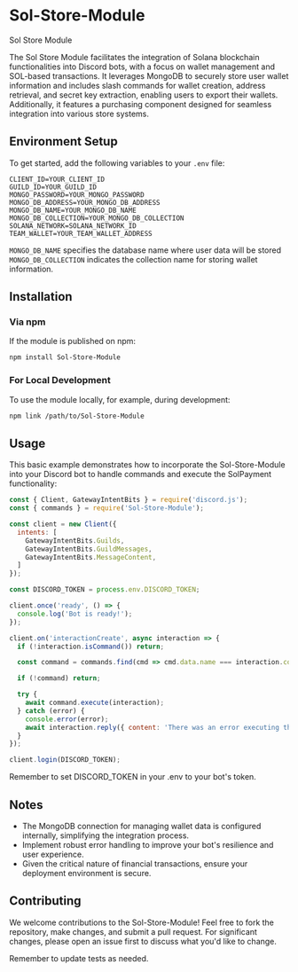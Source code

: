 # Sol-Store-Module
Sol Store Module

The Sol Store Module facilitates the integration of Solana blockchain functionalities into Discord bots, with a focus on wallet management and SOL-based transactions. It leverages MongoDB to securely store user wallet information and includes slash commands for wallet creation, address retrieval, and secret key extraction, enabling users to export their wallets. Additionally, it features a purchasing component designed for seamless integration into various store systems.


## Environment Setup

To get started, add the following variables to your `.env` file:

```plaintext
CLIENT_ID=YOUR_CLIENT_ID
GUILD_ID=YOUR_GUILD_ID
MONGO_PASSWORD=YOUR_MONGO_PASSWORD
MONGO_DB_ADDRESS=YOUR_MONGO_DB_ADDRESS
MONGO_DB_NAME=YOUR_MONGO_DB_NAME
MONGO_DB_COLLECTION=YOUR_MONGO_DB_COLLECTION
SOLANA_NETWORK=SOLANA_NETWORK_ID
TEAM_WALLET=YOUR_TEAM_WALLET_ADDRESS
```
`MONGO_DB_NAME` specifies the database name where user data will be stored
`MONGO_DB_COLLECTION` indicates the collection name for storing wallet information.

## Installation
### Via npm
If the module is published on npm:

```bash
npm install Sol-Store-Module
```
### For Local Development
To use the module locally, for example, during development:

```bash
npm link /path/to/Sol-Store-Module
```
## Usage

This basic example demonstrates how to incorporate the Sol-Store-Module into your Discord bot to handle commands and execute the SolPayment functionality:

```javascript
const { Client, GatewayIntentBits } = require('discord.js');
const { commands } = require('Sol-Store-Module');

const client = new Client({
  intents: [
    GatewayIntentBits.Guilds,
    GatewayIntentBits.GuildMessages,
    GatewayIntentBits.MessageContent,
  ]
});

const DISCORD_TOKEN = process.env.DISCORD_TOKEN;

client.once('ready', () => {
  console.log('Bot is ready!');
});

client.on('interactionCreate', async interaction => {
  if (!interaction.isCommand()) return;

  const command = commands.find(cmd => cmd.data.name === interaction.commandName);

  if (!command) return;

  try {
    await command.execute(interaction);
  } catch (error) {
    console.error(error);
    await interaction.reply({ content: 'There was an error executing this command!', ephemeral: true });
  }
});

client.login(DISCORD_TOKEN);
```

Remember to set DISCORD_TOKEN in your .env to your bot's token.

## Notes

- The MongoDB connection for managing wallet data is configured internally, simplifying the integration process.
- Implement robust error handling to improve your bot's resilience and user experience.
- Given the critical nature of financial transactions, ensure your deployment environment is secure.

## Contributing

We welcome contributions to the Sol-Store-Module! Feel free to fork the repository, make changes, and submit a pull request. For significant changes, please open an issue first to discuss what you'd like to change.

Remember to update tests as needed.
